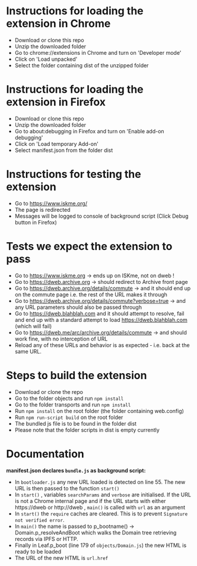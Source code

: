 # Instructions for loading the extension in Chrome
* Download or clone this repo
* Unzip the downloaded folder
* Go to chrome://extensions in Chrome and turn on 'Developer mode'
* Click on 'Load unpacked'
* Select the folder containing dist of the unzipped folder

# Instructions for loading the extension in Firefox
* Download or clone this repo
* Unzip the downloaded folder
* Go to about:debugging in Firefox and turn on 'Enable add-on debugging' 
* Click on 'Load temporary Add-on'
* Select manifest.json from the folder dist

# Instructions for testing the extension
* Go to https://www.iskme.org/
* The page is redirected
* Messages will be logged to console of background script (Click Debug button in Firefox)

# Tests we expect the extension to pass
* Go to https://www.iskme.org -> ends up on ISKme, not on dweb ! 
* Go to https://dweb.archive.org -> should redirect to Archive front page
* Go to https://dweb.archive.org/details/commute -> and it should end up on the commute page i.e. the rest of the URL makes it through
* Go to https://dweb.archive.org/details/commute?verbose=true -> and any URL parameters should also be passed through
* Go to https://dweb.blahblah.com and it should attempt to resolve, fail and end up with a standard attempt to load https://dweb.blahblah.com (which will fail)
* Go to https://dweb.me/arc/archive.org/details/commute -> and should work fine, with no interception of URL
* Reload any of these URLs and behavior is as expected - i.e. back at the same URL.

# Steps to build the extension

* Download or clone the repo 
* Go to the folder objects and run `npm install`
* Go to the folder transports and run `npm install`
* Run `npm install` on the root folder (the folder containing web.config)
* Run `npm run-script build` on the root folder
* The bundled js file is to be found in the folder dist
* Please note that the folder scripts in dist is empty currently

# Documentation
__manifest.json declares `bundle.js` as background script:__

* In `bootloader.js` any new URL loaded is detected on line 55. The new URL is then passed to the function `start()` 
* In `start()` , variables `searchParams` and `verbose` are initialised. If the URL is not a Chrome internal page and if the URL starts with either https://dweb or http://dweb , `main()` is called with `url` as an argument
* In `start()` the `require` caches are cleared. This is to prevent `Signature not verified error`.
* In `main()` the name is passed to p_bootname() -> Domain.p_resolveAndBoot which walks the Domain tree retrieving records via IPFS or HTTP.
* Finally in Leaf.p_boot (line 179 of `objects/Domain.js`) the new HTML is ready to be loaded
* The URL of the new HTML is `url.href`

